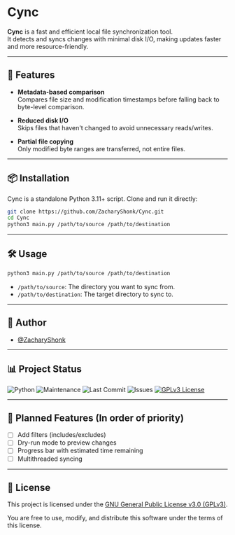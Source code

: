 # Cync

**Cync** is a fast and efficient local file synchronization tool.  
It detects and syncs changes with minimal disk I/O, making updates faster and more resource-friendly.

---

## 🚀 Features

- **Metadata-based comparison**  
  Compares file size and modification timestamps before falling back to byte-level comparison.

- **Reduced disk I/O**  
  Skips files that haven't changed to avoid unnecessary reads/writes.

- **Partial file copying**  
  Only modified byte ranges are transferred, not entire files.

---

## 📦 Installation

Cync is a standalone Python 3.11+ script. Clone and run it directly:

```bash
git clone https://github.com/ZacharyShonk/Cync.git
cd Cync
python3 main.py /path/to/source /path/to/destination
```

---

## 🛠️ Usage

```bash
python3 main.py /path/to/source /path/to/destination
```

- `/path/to/source`: The directory you want to sync from.
- `/path/to/destination`: The target directory to sync to.

---

## 👤 Author

- [@ZacharyShonk](https://github.com/ZacharyShonk)

---

## 📊 Project Status

![Python](https://img.shields.io/badge/python-3.11%2B-blue)
![Maintenance](https://img.shields.io/maintenance/yes/2025)
![Last Commit](https://img.shields.io/github/last-commit/ZacharyShonk/Cync)
![Issues](https://img.shields.io/github/issues/ZacharyShonk/Cync)
[![GPLv3 License](https://img.shields.io/badge/License-GPL%20v3-yellow.svg)](https://opensource.org/license/gpl-3-0)

---

## 🔮 Planned Features (In order of priority)

- [ ] Add filters (includes/excludes)
- [ ] Dry-run mode to preview changes
- [ ] Progress bar with estimated time remaining
- [ ] Multithreaded syncing

---

## 📄 License

This project is licensed under the [GNU General Public License v3.0 (GPLv3)](https://choosealicense.com/licenses/gpl-3.0/).

You are free to use, modify, and distribute this software under the terms of this license.
